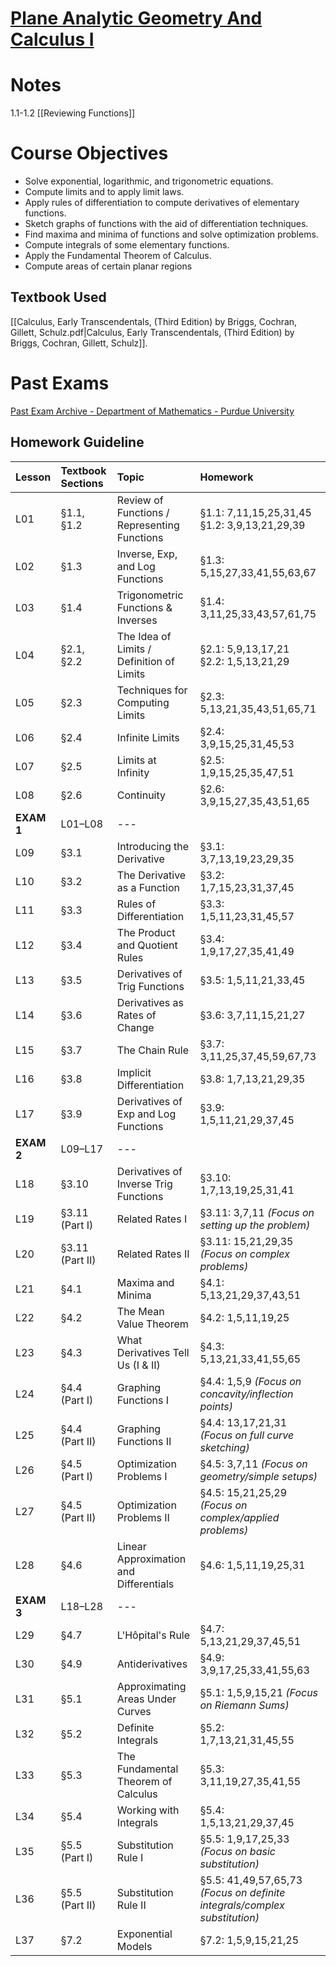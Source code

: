 # [Plane Analytic Geometry And Calculus I](https://sites.google.com/view/chenflix/courses/ma-16100)
# Notes
1.1-1.2 [[Reviewing Functions]]
# Course Objectives
- Solve exponential, logarithmic, and trigonometric equations.
- Compute limits and to apply limit laws.
- Apply rules of differentiation to compute derivatives of elementary functions.
- Sketch graphs of functions with the aid of differentiation techniques.
- Find maxima and minima of functions and solve optimization problems.
- Compute integrals of some elementary functions.
- Apply the Fundamental Theorem of Calculus.
- Compute areas of certain planar regions
## Textbook Used
[[Calculus, Early Transcendentals, (Third Edition) by Briggs, Cochran, Gillett, Schulz.pdf|Calculus, Early Transcendentals, (Third Edition) by Briggs, Cochran, Gillett, Schulz]].
# Past Exams
[Past Exam Archive - Department of Mathematics - Purdue University](https://www.math.purdue.edu/academic/courses/oldexams?course=MA16100)
## Homework Guideline

| **Lesson** | **Textbook Sections** | **Topic**                                    | **Homework**                                                              |
| :--------- | :-------------------- | :------------------------------------------- | :------------------------------------------------------------------------ |
| L01        | §1.1, §1.2            | Review of Functions / Representing Functions | §1.1: 7,11,15,25,31,45 <br> §1.2: 3,9,13,21,29,39                         |
| L02        | §1.3                  | Inverse, Exp, and Log Functions              | §1.3: 5,15,27,33,41,55,63,67                                              |
| L03        | §1.4                  | Trigonometric Functions & Inverses           | §1.4: 3,11,25,33,43,57,61,75                                              |
| L04        | §2.1, §2.2            | The Idea of Limits / Definition of Limits    | §2.1: 5,9,13,17,21 <br> §2.2: 1,5,13,21,29                                |
| L05        | §2.3                  | Techniques for Computing Limits              | §2.3: 5,13,21,35,43,51,65,71                                              |
| L06        | §2.4                  | Infinite Limits                              | §2.4: 3,9,15,25,31,45,53                                                  |
| L07        | §2.5                  | Limits at Infinity                           | §2.5: 1,9,15,25,35,47,51                                                  |
| L08        | §2.6                  | Continuity                                   | §2.6: 3,9,15,27,35,43,51,65                                               |
| **EXAM 1** | L01–L08               | ---                                          |                                                                           |
| L09        | §3.1                  | Introducing the Derivative                   | §3.1: 3,7,13,19,23,29,35                                                  |
| L10        | §3.2                  | The Derivative as a Function                 | §3.2: 1,7,15,23,31,37,45                                                  |
| L11        | §3.3                  | Rules of Differentiation                     | §3.3: 1,5,11,23,31,45,57                                                  |
| L12        | §3.4                  | The Product and Quotient Rules               | §3.4: 1,9,17,27,35,41,49                                                  |
| L13        | §3.5                  | Derivatives of Trig Functions                | §3.5: 1,5,11,21,33,45                                                     |
| L14        | §3.6                  | Derivatives as Rates of Change               | §3.6: 3,7,11,15,21,27                                                     |
| L15        | §3.7                  | The Chain Rule                               | §3.7: 3,11,25,37,45,59,67,73                                              |
| L16        | §3.8                  | Implicit Differentiation                     | §3.8: 1,7,13,21,29,35                                                     |
| L17        | §3.9                  | Derivatives of Exp and Log Functions         | §3.9: 1,5,11,21,29,37,45                                                  |
| **EXAM 2** | L09–L17               | ---                                          |                                                                           |
| L18        | §3.10                 | Derivatives of Inverse Trig Functions        | §3.10: 1,7,13,19,25,31,41                                                 |
| L19        | §3.11 (Part I)        | Related Rates I                              | §3.11: 3,7,11 *(Focus on setting up the problem)*                         |
| L20        | §3.11 (Part II)       | Related Rates II                             | §3.11: 15,21,29,35 *(Focus on complex problems)*                          |
| L21        | §4.1                  | Maxima and Minima                            | §4.1: 5,13,21,29,37,43,51                                                 |
| L22        | §4.2                  | The Mean Value Theorem                       | §4.2: 1,5,11,19,25                                                        |
| L23        | §4.3                  | What Derivatives Tell Us (I & II)            | §4.3: 5,13,21,33,41,55,65                                                 |
| L24        | §4.4 (Part I)         | Graphing Functions I                         | §4.4: 1,5,9 *(Focus on concavity/inflection points)*                      |
| L25        | §4.4 (Part II)        | Graphing Functions II                        | §4.4: 13,17,21,31 *(Focus on full curve sketching)*                       |
| L26        | §4.5 (Part I)         | Optimization Problems I                      | §4.5: 3,7,11 *(Focus on geometry/simple setups)*                          |
| L27        | §4.5 (Part II)        | Optimization Problems II                     | §4.5: 15,21,25,29 *(Focus on complex/applied problems)*                   |
| L28        | §4.6                  | Linear Approximation and Differentials       | §4.6: 1,5,11,19,25,31                                                     |
| **EXAM 3** | L18–L28               | ---                                          |                                                                           |
| L29        | §4.7                  | L'Hôpital's Rule                             | §4.7: 5,13,21,29,37,45,51                                                 |
| L30        | §4.9                  | Antiderivatives                              | §4.9: 3,9,17,25,33,41,55,63                                               |
| L31        | §5.1                  | Approximating Areas Under Curves             | §5.1: 1,5,9,15,21 *(Focus on Riemann Sums)*                               |
| L32        | §5.2                  | Definite Integrals                           | §5.2: 1,7,13,21,31,45,55                                                  |
| L33        | §5.3                  | The Fundamental Theorem of Calculus          | §5.3: 3,11,19,27,35,41,55                                                 |
| L34        | §5.4                  | Working with Integrals                       | §5.4: 1,5,13,21,29,37,45                                                  |
| L35        | §5.5 (Part I)         | Substitution Rule I                          | §5.5: 1,9,17,25,33 *(Focus on basic substitution)*                        |
| L36        | §5.5 (Part II)        | Substitution Rule II                         | §5.5: 41,49,57,65,73 *(Focus on definite integrals/complex substitution)* |
| L37        | §7.2                  | Exponential Models                           | §7.2: 1,5,9,15,21,25                                                      |
